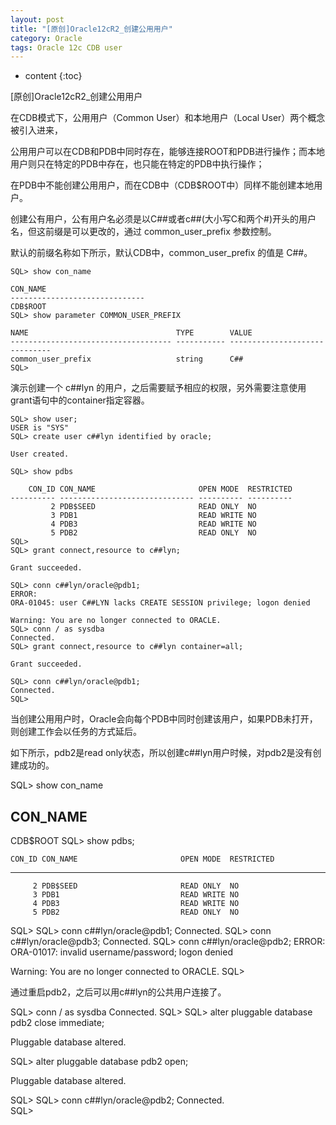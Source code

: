 ```yaml
---
layout: post
title: "[原创]Oracle12cR2_创建公用用户"
category: Oracle
tags: Oracle 12c CDB user
---
```


* content
{:toc}


[原创]Oracle12cR2_创建公用用户

在CDB模式下，公用用户（Common User）和本地用户（Local User）两个概念被引入进来，

公用用户可以在CDB和PDB中同时存在，能够连接ROOT和PDB进行操作；而本地用户则只在特定的PDB中存在，也只能在特定的PDB中执行操作；

在PDB中不能创建公用用户，而在CDB中（CDB$ROOT中）同样不能创建本地用户。







创建公有用户，公有用户名必须是以C##或者c##(大小写C和两个#)开头的用户名，但这前缀是可以更改的，通过 common_user_prefix 参数控制。

默认的前缀名称如下所示，默认CDB中，common_user_prefix 的值是 C##。

	SQL> show con_name

	CON_NAME
	------------------------------
	CDB$ROOT
	SQL> show parameter COMMON_USER_PREFIX

	NAME                                 TYPE        VALUE
	------------------------------------ ----------- ------------------------------
	common_user_prefix                   string      C##
	SQL>



演示创建一个 c##lyn 的用户，之后需要赋予相应的权限，另外需要注意使用grant语句中的container指定容器。


	SQL> show user;
	USER is "SYS"
	SQL> create user c##lyn identified by oracle;

	User created.

	SQL> show pdbs

		CON_ID CON_NAME                       OPEN MODE  RESTRICTED
	---------- ------------------------------ ---------- ----------
			 2 PDB$SEED                       READ ONLY  NO
			 3 PDB1                           READ WRITE NO
			 4 PDB3                           READ WRITE NO
			 5 PDB2                           READ ONLY  NO
	SQL> 
	SQL> grant connect,resource to c##lyn;

	Grant succeeded.

	SQL> conn c##lyn/oracle@pdb1;
	ERROR:
	ORA-01045: user C##LYN lacks CREATE SESSION privilege; logon denied

	Warning: You are no longer connected to ORACLE.
	SQL> conn / as sysdba
	Connected.
	SQL> grant connect,resource to c##lyn container=all;

	Grant succeeded.

	SQL> conn c##lyn/oracle@pdb1;
	Connected.                                                                                                                       
	SQL>    


当创建公用用户时，Oracle会向每个PDB中同时创建该用户，如果PDB未打开，则创建工作会以任务的方式延后。

如下所示，pdb2是read only状态，所以创建c##lyn用户时候，对pdb2是没有创建成功的。

SQL> show con_name

CON_NAME
------------------------------
CDB$ROOT
SQL> show pdbs;

    CON_ID CON_NAME                       OPEN MODE  RESTRICTED
---------- ------------------------------ ---------- ----------
         2 PDB$SEED                       READ ONLY  NO
         3 PDB1                           READ WRITE NO
         4 PDB3                           READ WRITE NO
         5 PDB2                           READ ONLY  NO
SQL>
SQL> conn c##lyn/oracle@pdb1;
Connected.
SQL> conn c##lyn/oracle@pdb3;
Connected.
SQL> conn c##lyn/oracle@pdb2;
ERROR:                                                                                                                           
ORA-01017: invalid username/password; logon denied

Warning: You are no longer connected to ORACLE.
SQL>

通过重启pdb2，之后可以用c##lyn的公共用户连接了。

SQL> conn / as sysdba
Connected.
SQL> 
SQL> alter pluggable database pdb2 close immediate;

Pluggable database altered.

SQL> alter pluggable database pdb2 open;

Pluggable database altered.

SQL> 
SQL> conn c##lyn/oracle@pdb2;
Connected.                                                                                                                       
SQL> 
	
	
~~~ LinHong 2017/09/15 ~~~~
